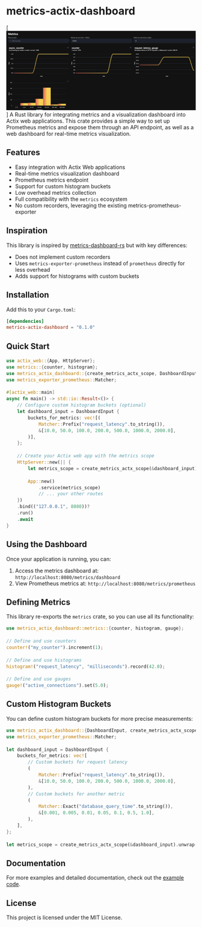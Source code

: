# metrics-actix-dashboard

[![Screenshot](https://github.com/singerxt/metrics-rs-dashboard-actix/blob/main/doc/screenshot.png?raw=true)]
A Rust library for integrating metrics and a visualization dashboard into Actix web applications. This crate provides a simple way to set up Prometheus metrics and expose them through an API endpoint, as well as a web dashboard for real-time metrics visualization.

## Features

- Easy integration with Actix Web applications
- Real-time metrics visualization dashboard
- Prometheus metrics endpoint
- Support for custom histogram buckets
- Low overhead metrics collection
- Full compatibility with the `metrics` ecosystem
- No custom recorders, leveraging the existing metrics-prometheus-exporter

## Inspiration

This library is inspired by [metrics-dashboard-rs](https://github.com/giangndm/metrics-dashboard-rs) but with key differences:
- Does not implement custom recorders
- Uses `metrics-exporter-prometheus` instead of `prometheus` directly for less overhead
- Adds support for histograms with custom buckets

## Installation

Add this to your `Cargo.toml`:

```toml
[dependencies]
metrics-actix-dashboard = "0.1.0"
```

## Quick Start

```rust
use actix_web::{App, HttpServer};
use metrics::{counter, histogram};
use metrics_actix_dashboard::{create_metrics_actx_scope, DashboardInput};
use metrics_exporter_prometheus::Matcher;

#[actix_web::main]
async fn main() -> std::io::Result<()> {
    // Configure custom histogram buckets (optional)
    let dashboard_input = DashboardInput {
        buckets_for_metrics: vec![(
            Matcher::Prefix("request_latency".to_string()),
            &[10.0, 50.0, 100.0, 200.0, 500.0, 1000.0, 2000.0],
        )],
    };

    // Create your Actix web app with the metrics scope
    HttpServer::new(|| {
        let metrics_scope = create_metrics_actx_scope(&dashboard_input).unwrap();

        App::new()
            .service(metrics_scope)
            // ... your other routes
    })
    .bind(("127.0.0.1", 8080))?
    .run()
    .await
}
```

## Using the Dashboard

Once your application is running, you can:

1. Access the metrics dashboard at: `http://localhost:8080/metrics/dashboard`
2. View Prometheus metrics at: `http://localhost:8080/metrics/prometheus`

## Defining Metrics

This library re-exports the `metrics` crate, so you can use all its functionality:

```rust
use metrics_actix_dashboard::metrics::{counter, histogram, gauge};

// Define and use counters
counter!("my_counter").increment(1);

// Define and use histograms
histogram!("request_latency", "milliseconds").record(42.0);

// Define and use gauges
gauge!("active_connections").set(5.0);
```

## Custom Histogram Buckets

You can define custom histogram buckets for more precise measurements:

```rust
use metrics_actix_dashboard::{DashboardInput, create_metrics_actx_scope};
use metrics_exporter_prometheus::Matcher;

let dashboard_input = DashboardInput {
    buckets_for_metrics: vec![
        // Custom buckets for request latency
        (
            Matcher::Prefix("request_latency".to_string()),
            &[10.0, 50.0, 100.0, 200.0, 500.0, 1000.0, 2000.0],
        ),
        // Custom buckets for another metric
        (
            Matcher::Exact("database_query_time".to_string()),
            &[0.001, 0.005, 0.01, 0.05, 0.1, 0.5, 1.0],
        ),
    ],
};

let metrics_scope = create_metrics_actx_scope(&dashboard_input).unwrap();
```

## Documentation

For more examples and detailed documentation, check out the [example code](examples/simple.rs).

## License

This project is licensed under the MIT License.
